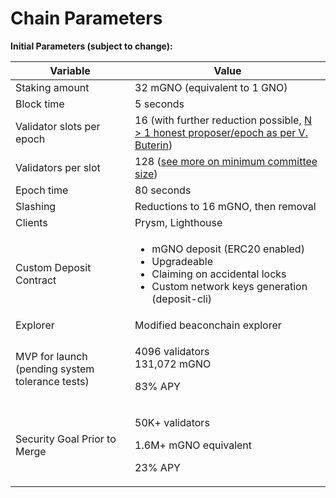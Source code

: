 # Chain Parameters

**Initial Parameters (subject to change):**

| Variable                                        | Value                                                                                                                                                                      |
| ----------------------------------------------- | -------------------------------------------------------------------------------------------------------------------------------------------------------------------------- |
| Staking amount                                  | 32 mGNO (equivalent to 1 GNO)                                                                                                                                              |
| Block time                                      | 5 seconds                                                                                                                                                                  |
| Validator slots per epoch                       | 16 (with further reduction possible, [N > 1 honest proposer/epoch as per V. Buterin](https://notes.ethereum.org/@vbuterin/rkhCgQteN?type=view#Why-32-ETH-validator-sizes)) |
| Validators per slot                             | 128 ([see more on minimum committee size](https://medium.com/@chihchengliang/minimum-committee-size-explained-67047111fa20))                                               |
| Epoch time                                      | 80 seconds                                                                                                                                                                 |
| Slashing                                        | Reductions to 16 mGNO, then removal                                                                                                                                        |
| Clients                                         | Prysm, Lighthouse                                                                                                                                                          |
| Custom Deposit Contract                         | <p></p><ul><li>mGNO deposit (ERC20 enabled)</li><li>Upgradeable</li><li>Claiming on accidental locks</li><li>Custom network keys generation (deposit-cli)</li></ul>        |
| Explorer                                        | Modified beaconchain explorer                                                                                                                                              |
| MVP for launch (pending system tolerance tests) | <p>4096 validators<br>131,072 mGNO </p><p>83% APY</p>                                                                                                                      |
| Security Goal Prior to Merge                    | <p>50K+ validators</p><p>1.6M+ mGNO equivalent</p><p>23% APY</p>                                                                                                           |
